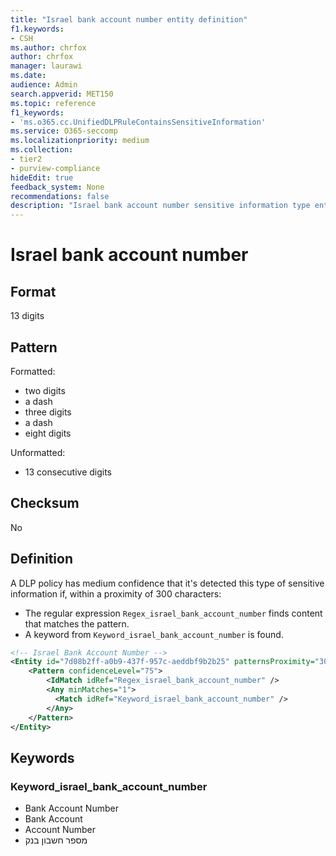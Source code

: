 ```yaml
---
title: "Israel bank account number entity definition"
f1.keywords:
- CSH
ms.author: chrfox
author: chrfox
manager: laurawi
ms.date:
audience: Admin
search.appverid: MET150
ms.topic: reference
f1_keywords:
- 'ms.o365.cc.UnifiedDLPRuleContainsSensitiveInformation'
ms.service: O365-seccomp
ms.localizationpriority: medium
ms.collection:
- tier2
- purview-compliance
hideEdit: true
feedback_system: None
recommendations: false
description: "Israel bank account number sensitive information type entity definition."
---
```


# Israel bank account number

## Format

13 digits

## Pattern

Formatted:

- two digits
- a dash
- three digits
- a dash
- eight digits

Unformatted:

- 13 consecutive digits

## Checksum

No

## Definition

A DLP policy has medium confidence that it's detected this type of sensitive information if, within a proximity of 300 characters:

- The regular expression `Regex_israel_bank_account_number` finds content that matches the pattern.
- A keyword from `Keyword_israel_bank_account_number` is found.

```xml
<!-- Israel Bank Account Number -->
<Entity id="7d08b2ff-a0b9-437f-957c-aeddbf9b2b25" patternsProximity="300" recommendedConfidence="75">
    <Pattern confidenceLevel="75">
        <IdMatch idRef="Regex_israel_bank_account_number" />
        <Any minMatches="1">
          <Match idRef="Keyword_israel_bank_account_number" />
        </Any>
    </Pattern>
</Entity>
```

## Keywords

### Keyword_israel_bank_account_number

- Bank Account Number
- Bank Account
- Account Number
- מספר חשבון בנק